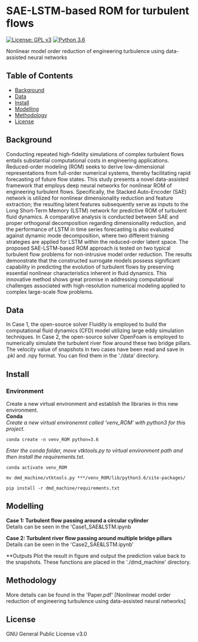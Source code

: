 # SAE-LSTM-based ROM for turbulent flows

[![License: GPL v3](https://img.shields.io/badge/License-GPLv3-blue.svg)](https://www.gnu.org/licenses/gpl-3.0)
[![Python 3.6](https://img.shields.io/badge/python-3.6-blue.svg)](https://www.python.org/downloads/release/python-360/)


Nonlinear model order reduction of engineering turbulence using data-assisted neural networks

## Table of Contents

- [Background](#background)
- [Data](#data)
- [Install](#install)
- [Modelling](#Model-training)
- [Methodology](#methodology)
- [License](#license)


## Background

Conducting repeated high-fidelity simulations of complex turbulent flows entails substantial computational costs in engineering applications. Reduced-order modeling (ROM) seeks to derive low-dimensional representations from full-order numerical systems, thereby facilitating rapid forecasting of future flow states. This study presents a novel data-assisted framework that employs deep neural networks for nonlinear ROM of engineering turbulent flows. Specifically, the Stacked Auto-Encoder (SAE) network is utilized for nonlinear dimensionality reduction and feature extraction; the resulting latent features subsequently serve as inputs to the Long Short-Term Memory (LSTM) network for predictive ROM of turbulent fluid dynamics. A comparative analysis is conducted between SAE and proper orthogonal decomposition regarding dimensionality reduction, and the performance of LSTM in time series forecasting is also evaluated against dynamic mode decomposition, where two different training strategies are applied for LSTM within the reduced-order latent space. The proposed SAE-LSTM-based ROM approach is tested on two typical turbulent flow problems for non-intrusive model order reduction. The results demonstrate that the constructed surrogate models possess significant capability in predicting the evolution of turbulent flows by preserving essential nonlinear characteristics inherent in fluid dynamics. This innovative method shows great promise in addressing computational challenges associated with high-resolution numerical modeling applied to complex large-scale flow problems.

## Data
In Case 1, the open-source solver Fluidity is employed to build the computational fluid dynamics (CFD) model utilizing large eddy simulation techniques.
In Case 2, the open-source solver OpenFoam is employed to numerically simulate the turbulent river flow around these two bridge pillars.
The velocity value of snapshots in two cases have been read and save in .pkl and .npy format. You can find them in the './data' directory.

## Install
### Environment
Create a new virtual environment and establish the libraries in this new environment.  
**Conda**  
*Create a new virtual environemnt called 'venv_ROM' with python3 for this project.*
```
conda create -n venv_ROM python=3.6
```
*Enter the conda folder, move vtktools.py to virtual environment path and then install the requirements.txt.*
```
conda activate venv_ROM
```
```
mv dmd_machine/vtktools.py ***/venv_ROM/lib/python3.6/site-packages/   
```
```
pip install -r dmd_machine/requirements.txt  
```

## Modelling
**Case 1: Turbulent flow passing around a circular cylinder**  
Details can be seen in the 'Case1_SAE&LSTM.ipynb

**Case 2: Turbulent river flow passing around multiple bridge pillars**  
Details can be seen in the 'Case2_SAE&LSTM.ipynb'

**Outputs
Plot the result in figure and output the prediction value back to the snapshots. These functions are placed in the './dmd_machine' directory.

## Methodology
More details can be found in the 'Paper.pdf'
[Nonlinear model order reduction of engineering turbulence using data-assisted neural networks]

## License
GNU General Public License v3.0


